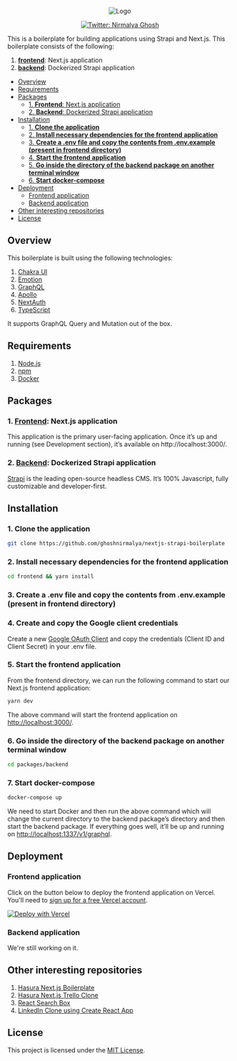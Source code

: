 <p align="center">
  <img src="https://user-images.githubusercontent.com/6391763/90599044-ca070300-e211-11ea-8b8a-89354dd30bd5.png" alt="Logo"/>
</p>

<p align="center">
  <a href="https://twitter.com/nirmalyaghosh23">
    <img alt="Twitter: Nirmalya Ghosh" src="https://img.shields.io/twitter/follow/nirmalyaghosh23.svg?style=social" target="_blank" />
  </a>
</p>

This is a boilerplate for building applications using Strapi and Next.js. This boilerplate consists of the following:

1. [**frontend**](https://github.com/ghoshnirmalya/nextjs-strapi-boilerplate/tree/master/frontend): Next.js application
2. [**backend**](https://github.com/ghoshnirmalya/nextjs-strapi-boilerplate/tree/master/backend): Dockerized Strapi application

<!-- START doctoc generated TOC please keep comment here to allow auto update -->
<!-- DON'T EDIT THIS SECTION, INSTEAD RE-RUN doctoc TO UPDATE -->

- [Overview](#overview)
- [Requirements](#requirements)
- [Packages](#packages)
  - [1. **Frontend**: Next.js application](#1-frontend-nextjs-application)
  - [2. **Backend**: Dockerized Strapi application](#2-backend-dockerized-strapi-application)
- [Installation](#installation)
  - [1. **Clone the application**](#1-clone-the-application)
  - [2. **Install necessary dependencies for the frontend application**](#2-install-necessary-dependencies-for-the-frontend-application)
  - [3. **Create a .env file and copy the contents from .env.example (present in frontend directory)**](#3-create-a-env-file-and-copy-the-contents-from-envexample-present-in-frontend-directory)
  - [4. **Start the frontend application**](#4-start-the-frontend-application)
  - [5. **Go inside the directory of the backend package on another terminal window**](#5-go-inside-the-directory-of-the-backend-package-on-another-terminal-window)
  - [6. **Start docker-compose**](#6-start-docker-compose)
- [Deployment](#deployment)
  - [Frontend application](#frontend-application)
  - [Backend application](#backend-application)
- [Other interesting repositories](#other-interesting-repositories)
- [License](#license)

<!-- END doctoc generated TOC please keep comment here to allow auto update -->

## Overview

This boilerplate is built using the following technologies:

1. [Chakra UI](https://chakra-ui.com/)
2. [Emotion](https://emotion.sh/)
3. [GraphQL](https://graphql.org/)
4. [Apollo](https://www.apollographql.com/)
5. [NextAuth](https://next-auth.js.org/)
6. [TypeScript](https://www.typescriptlang.org/)

It supports GraphQL Query and Mutation out of the box.

## Requirements

1. [Node.js](https://nodejs.org/)
2. [npm](https://www.npmjs.com/)
3. [Docker](https://www.docker.com/)

## Packages

### 1. [**Frontend**](https://github.com/ghoshnirmalya/nextjs-strapi-boilerplate/tree/master/frontend): Next.js application

This application is the primary user-facing application. Once it’s up and running (see Development section), it’s available on http://localhost:3000/.

### 2. [**Backend**](https://github.com/ghoshnirmalya/nextjs-strapi-boilerplate/tree/master/backend): Dockerized Strapi application

[Strapi](https://strapi.io/) is the leading open-source headless CMS. It’s 100% Javascript, fully customizable and developer-first.

## Installation

### 1. **Clone the application**

```sh
git clone https://github.com/ghoshnirmalya/nextjs-strapi-boilerplate
```

### 2. **Install necessary dependencies for the frontend application**

```sh
cd frontend && yarn install
```

### 3. **Create a .env file and copy the contents from .env.example (present in frontend directory)**

### 4. **Create and copy the Google client credentials**

Create a new [Google OAuth Client](https://console.developers.google.com/apis/credentials/oauthclient) and copy the credentials (Client ID and Client Secret) in your .env file.

### 5. **Start the frontend application**

From the frontend directory, we can run the following command to start our Next.js frontend application:

```sh
yarn dev
```

The above command will start the frontend application on [http://localhost:3000/](http://localhost:3000).

### 6. **Go inside the directory of the backend package on another terminal window**

```sh
cd packages/backend
```

### 7. **Start docker-compose**

```sh
docker-compose up
```

We need to start Docker and then run the above command which will change the current directory to the backend package’s directory and then start the backend package. If everything goes well, it’ll be up and running on [http://localhost:1337/v1/graphql](http://localhost:1337/v1/graphql).

## Deployment

### Frontend application

Click on the button below to deploy the frontend application on Vercel. You'll need to [sign up for a free Vercel account](https://vercel.com/signup/).

[![Deploy with Vercel](https://vercel.com/button)](https://vercel.com/import/git?s=https%3A%2F%2Fgithub.com%2Fghoshnirmalya%2Fnextjs-strapi-boilerplate%2Ftree%2Fmaster%2Ffrontend&env=NEXT_PUBLIC_API_URL,NEXT_PUBLIC_WS_URL,DATABASE_URL,AUTH_PRIVATE_KEY,EMAIL_SERVER,EMAIL_FROM,NEXTAUTH_URL,GOOGLE_CLIENT_ID,GOOGLE_CLIENT_SECRET&project-name=nextjs-strapi-boilerplate&repo-name=nextjs-strapi-boilerplate)

### Backend application

We're still working on it.

## Other interesting repositories

1. [Hasura Next.js Boilerplate](https://github.com/ghoshnirmalya/nextjs-hasura-boilerplate)
2. [Hasura Next.js Trello Clone](https://github.com/ghoshnirmalya/nextjs-hasura-trello-clone)
3. [React Search Box](https://github.com/ghoshnirmalya/react-search-box)
4. [LinkedIn Clone using Create React App](https://github.com/ghoshnirmalya/linkedin-clone-react-frontend)

## License

This project is licensed under the [MIT License](https://opensource.org/licenses/MIT).
